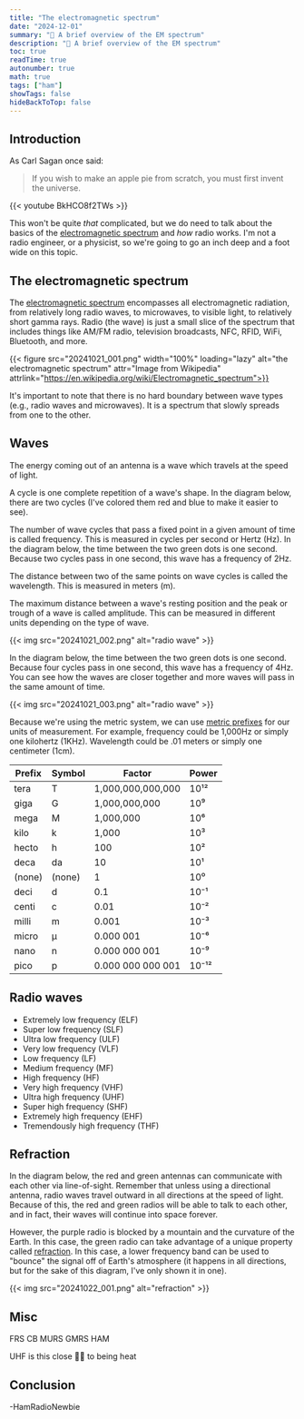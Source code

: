 ```yaml
---
title: "The electromagnetic spectrum"
date: "2024-12-01"
summary: "🤯 A brief overview of the EM spectrum"
description: "🤯 A brief overview of the EM spectrum"
toc: true
readTime: true
autonumber: true
math: true
tags: ["ham"]
showTags: false
hideBackToTop: false
---
```


## Introduction

As Carl Sagan once said: 

>If you wish to make an apple pie from scratch, you must first invent the universe.

{{< youtube BkHCO8f2TWs >}}

This won't be quite *that* complicated, but we do need to talk about the basics of the [electromagnetic spectrum](https://en.wikipedia.org/wiki/Electromagnetic_spectrum) and *how* radio works. I'm not a radio engineer, or a physicist, so we're going to go an inch deep and a foot wide on this topic.

## The electromagnetic spectrum

The [electromagnetic spectrum](https://en.wikipedia.org/wiki/Electromagnetic_spectrum) encompasses all electromagnetic radiation, from relatively long radio waves, to microwaves, to visible light, to relatively short gamma rays. Radio (the wave) is just a small slice of the spectrum that includes things like AM/FM radio, television broadcasts, NFC, RFID, WiFi, Bluetooth, and more.

{{< figure src="20241021_001.png" width="100%" loading="lazy" alt="the electromagnetic spectrum" attr="Image from Wikipedia" attrlink="https://en.wikipedia.org/wiki/Electromagnetic_spectrum">}}

It's important to note that there is no hard boundary between wave types (e.g., radio waves and microwaves). It is a spectrum that slowly spreads from one to the other.

## Waves

The energy coming out of an antenna is a wave which travels at the speed of light.

A cycle is one complete repetition of a wave's shape. In the diagram below, there are two cycles (I've colored them red and blue to make it easier to see).

The number of wave cycles that pass a fixed point in a given amount of time is called frequency. This is measured in cycles per second or Hertz (Hz). In the diagram below, the time between the two green dots is one second. Because two cycles pass in one second, this wave has a frequency of 2Hz.

The distance between two of the same points on wave cycles is called the wavelength. This is measured in meters (m).

The maximum distance between a wave's resting position and the peak or trough of a wave is called amplitude. This can be measured in different units depending on the type of wave.

{{< img src="20241021_002.png" alt="radio wave" >}}

In the diagram below, the time between the two green dots is one second. Because four cycles pass in one second, this wave has a frequency of 4Hz. You can see how the waves are closer together and more waves will pass in the same amount of time.

{{< img src="20241021_003.png" alt="radio wave" >}}

Because we're using the metric system, we can use [metric prefixes](https://en.wikipedia.org/wiki/Metric_system) for our units of measurement. For example, frequency could be 1,000Hz or simply one kilohertz (1KHz). Wavelength could be .01 meters or simply one centimeter (1cm).

| Prefix    | Symbol | Factor                       | Power    |
|-----------|--------|------------------------------|----------|
| tera      | T      | 1,000,000,000,000            | 10¹²     |
| giga      | G      | 1,000,000,000                | 10⁹      |
| mega      | M      | 1,000,000                    | 10⁶      |
| kilo      | k      | 1,000                        | 10³      |
| hecto     | h      | 100                          | 10²      |
| deca      | da     | 10                           | 10¹      |
| (none)    | (none) | 1                            | 10⁰      |
| deci      | d      | 0.1                          | 10⁻¹     |
| centi     | c      | 0.01                         | 10⁻²     |
| milli     | m      | 0.001                        | 10⁻³     |
| micro     | μ      | 0.000 001                    | 10⁻⁶     |
| nano      | n      | 0.000 000 001                | 10⁻⁹     |
| pico      | p      | 0.000 000 000 001            | 10⁻¹²    |

## Radio waves

* Extremely low frequency (ELF)
* Super low frequency (SLF)
* Ultra low frequency (ULF)
* Very low frequency (VLF)
* Low frequency (LF)
* Medium frequency (MF)
* High frequency (HF)
* Very high frequency (VHF)
* Ultra high frequency (UHF)
* Super high frequency (SHF)
* Extremely high frequency (EHF)
* Tremendously high frequency (THF)

## Refraction

In the diagram below, the red and green antennas can communicate with each other via line-of-sight. Remember that unless using a directional antenna, radio waves travel outward in all directions at the speed of light. Because of this, the red and green radios will be able to talk to each other, and in fact, their waves will continue into space forever.

However, the purple radio is blocked by a mountain and the curvature of the Earth. In this case, the green radio can take advantage of a unique property called [refraction](https://en.wikipedia.org/wiki/Refraction). In this case, a lower frequency band can be used to "bounce" the signal off of Earth's atmosphere (it happens in all directions, but for the sake of this diagram, I've only shown it in one).

{{< img src="20241022_001.png" alt="refraction" >}}

## Misc

FRS CB MURS GMRS HAM

UHF is this close 🤏🏻 to being heat

## Conclusion

\-HamRadioNewbie